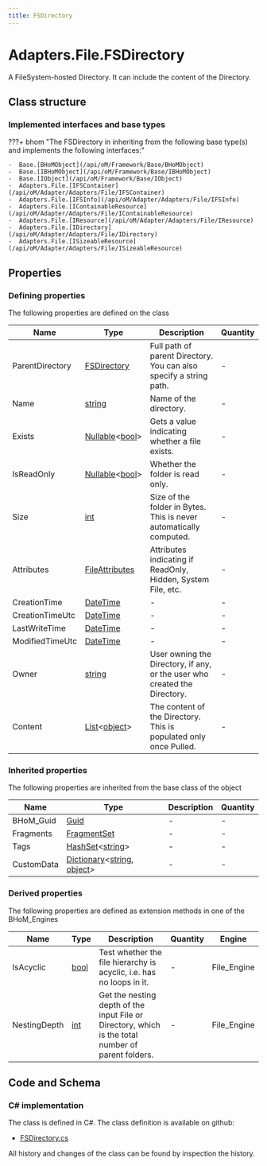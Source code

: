 ```yaml
---
title: FSDirectory
---
```


# Adapters.File.FSDirectory

A FileSystem-hosted Directory. It can include the content of the Directory.

## Class structure

### Implemented interfaces and base types

???+ bhom "The FSDirectory in inheriting from the following base type(s) and implements the following interfaces:"

    -  Base.[BHoMObject](/api/oM/Framework/Base/BHoMObject)
    -  Base.[IBHoMObject](/api/oM/Framework/Base/IBHoMObject)
    -  Base.[IObject](/api/oM/Framework/Base/IObject)
    -  Adapters.File.[IFSContainer](/api/oM/Adapter/Adapters/File/IFSContainer)
    -  Adapters.File.[IFSInfo](/api/oM/Adapter/Adapters/File/IFSInfo)
    -  Adapters.File.[IContainableResource](/api/oM/Adapter/Adapters/File/IContainableResource)
    -  Adapters.File.[IResource](/api/oM/Adapter/Adapters/File/IResource)
    -  Adapters.File.[IDirectory](/api/oM/Adapter/Adapters/File/IDirectory)
    -  Adapters.File.[ISizeableResource](/api/oM/Adapter/Adapters/File/ISizeableResource)


## Properties



### Defining properties

The following properties are defined on the class

| Name             | Type             | Description      | Quantity         |
|------------------|------------------|------------------|------------------|
| ParentDirectory | [FSDirectory](/api/oM/Adapter/Adapters/File/FSDirectory) | Full path of parent Directory. You can also specify a string path. | - |
| Name | [string](https://learn.microsoft.com/en-us/dotnet/api/System.String?view=netstandard-2.0) | Name of the directory. | - |
| Exists | [Nullable](https://learn.microsoft.com/en-us/dotnet/api/System.Nullable-1?view=netstandard-2.0)&lt;[bool](https://learn.microsoft.com/en-us/dotnet/api/System.Boolean?view=netstandard-2.0)&gt; | Gets a value indicating whether a file exists. | - |
| IsReadOnly | [Nullable](https://learn.microsoft.com/en-us/dotnet/api/System.Nullable-1?view=netstandard-2.0)&lt;[bool](https://learn.microsoft.com/en-us/dotnet/api/System.Boolean?view=netstandard-2.0)&gt; | Whether the folder is read only. | - |
| Size | [int](https://learn.microsoft.com/en-us/dotnet/api/System.Int32?view=netstandard-2.0) | Size of the folder in Bytes. This is never automatically computed. | - |
| Attributes | [FileAttributes](https://learn.microsoft.com/en-us/dotnet/api/System.IO.FileAttributes?view=netstandard-2.0) | Attributes indicating if ReadOnly, Hidden, System File, etc. | - |
| CreationTime | [DateTime](https://learn.microsoft.com/en-us/dotnet/api/System.DateTime?view=netstandard-2.0) | - | - |
| CreationTimeUtc | [DateTime](https://learn.microsoft.com/en-us/dotnet/api/System.DateTime?view=netstandard-2.0) | - | - |
| LastWriteTime | [DateTime](https://learn.microsoft.com/en-us/dotnet/api/System.DateTime?view=netstandard-2.0) | - | - |
| ModifiedTimeUtc | [DateTime](https://learn.microsoft.com/en-us/dotnet/api/System.DateTime?view=netstandard-2.0) | - | - |
| Owner | [string](https://learn.microsoft.com/en-us/dotnet/api/System.String?view=netstandard-2.0) | User owning the Directory, if any, or the user who created the Directory. | - |
| Content | [List](https://learn.microsoft.com/en-us/dotnet/api/System.Collections.Generic.List-1?view=netstandard-2.0)&lt;[object](https://learn.microsoft.com/en-us/dotnet/api/System.Object?view=netstandard-2.0)&gt; | The content of the Directory. This is populated only once Pulled. | - |


### Inherited properties
The following properties are inherited from the base class of the object

| Name             | Type             | Description      | Quantity         |
|------------------|------------------|------------------|------------------|
| BHoM_Guid | [Guid](https://learn.microsoft.com/en-us/dotnet/api/System.Guid?view=netstandard-2.0) | - | - |
| Fragments | [FragmentSet](/api/oM/Framework/Base/FragmentSet) | - | - |
| Tags | [HashSet](https://learn.microsoft.com/en-us/dotnet/api/System.Collections.Generic.HashSet-1?view=netstandard-2.0)&lt;[string](https://learn.microsoft.com/en-us/dotnet/api/System.String?view=netstandard-2.0)&gt; | - | - |
| CustomData | [Dictionary](https://learn.microsoft.com/en-us/dotnet/api/System.Collections.Generic.Dictionary-2?view=netstandard-2.0)&lt;[string](https://learn.microsoft.com/en-us/dotnet/api/System.String?view=netstandard-2.0), [object](https://learn.microsoft.com/en-us/dotnet/api/System.Object?view=netstandard-2.0)&gt; | - | - |


### Derived properties

The following properties are defined as extension methods in one of the BHoM_Engines

| Name             | Type             | Description      | Quantity         | Engine           |
|------------------|------------------|------------------|------------------|------------------|
| IsAcyclic | [bool](https://learn.microsoft.com/en-us/dotnet/api/System.Boolean?view=netstandard-2.0) | Test whether the file hierarchy is acyclic, i.e. has no loops in it. | - | File_Engine |
| NestingDepth | [int](https://learn.microsoft.com/en-us/dotnet/api/System.Int32?view=netstandard-2.0) | Get the nesting depth of the input File or Directory, which is the total number of parent folders. | - | File_Engine |


## Code and Schema

### C# implementation

The class is defined in C#. The class definition is available on github:

- [FSDirectory.cs](https://github.com/BHoM/File_Toolkit/blob/develop/File_oM/FSDirectory.cs)

All history and changes of the class can be found by inspection the history.
